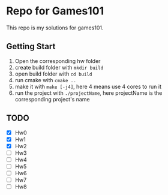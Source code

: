 # Repo for Games101

This repo is my solutions for games101.

## Getting Start

1. Open the corresponding hw folder
2. create build folder with `mkdir build`
3. open build folder with `cd build`
4. run cmake with `cmake ..`
5. make it with `make [-j4]`, here 4 means use 4 cores to run it
6. run the project with `./projectName`, here projectName is the corresponding project's name

## TODO
- [x] Hw0
- [x] Hw1
- [x] Hw2
- [ ] Hw3
- [ ] Hw4
- [ ] Hw5
- [ ] Hw6
- [ ] Hw7
- [ ] Hw8
